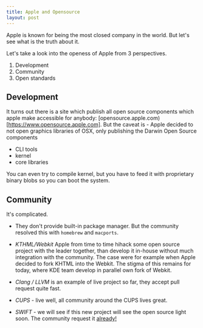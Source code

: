 ```yaml
---
title: Apple and Opensource
layout: post
---
```



Apple is known for being the most closed company in the world. But let's see what is the truth about it. 

Let's take a look into the openess of Apple from 3 perspectives.

1. Development
2. Community 
3. Open standards

Development
-----------

It turns out there is a site which publish all open source components which apple make accessible for anybody: [opensource.apple.com)[https://www.opensource.apple.com]. But the caveat is - Apple decided to not open graphics libraries of OSX, only publishing the Darwin Open Source components
* CLI tools
* kernel
* core libraries

You can even try to compile kernel, but you have to feed it with proprietary binary blobs so you can boot the system.

Community
---------

It's complicated.


* They don't provide built-in package manager. But the community resolved this with `homebrew` and `macports`. 

* *KTHML/Webkit* Apple from time to time hihack some open source project with the leader together, than develop it in-house without much integration with the community. The case were for example when Apple decided to fork KHTML into the Webkit. The stigma of this remains for today, where KDE team develop in parallel own fork of Webkit. 

* *Clang / LLVM* is an example of live project so far, they accept pull request quite fast.

* *CUPS* - live well, all community around the CUPS lives great.
* *SWIFT* - we will see if this new project will see the open source light soon. The community request it [already!]( http://www.infoworld.com/article/2682425/application-development/application-development-7-reasons-apple-should-open-source-swift-and-7-reasons-it-won-t.html)




